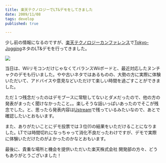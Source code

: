 ```yaml
---
title: 楽天テクノロジーでLT&デモをしてきました
date: 2009/11/08
tags: develop
published: true

---
```


<p>少し前の情報になるのですが、<a href="http://tech.rakuten.co.jp/rtc2009/">楽天テクノロジーカンファレンス</a>で<a href="http://tokyo-jogging.com/">Tokyo-Jogging</a>ネタのLT&デモを行ってきました。</p>

<p><img src="http://tech.rakuten.co.jp/rtc2009/img/report_demo05.jpg" /></p>

<p>当日は、WiiリモコンだけじゃなくてバランスWiiボードと、最近対応したヌンチャクのデモも行いました。やや古いネタではあるものの、大勢の方に実際に体験いただいて、アドバイスや意見などいただけて楽しい時間を過ごすことができました。</p>

<p>ただ１つ残念だったのはデモブースに常駐してないとダメだったので、他の方の発表がまったく聞けなかったこと。。楽しそうな話いっぱいあったのでそこが残念でした。と、思ったら発表内容は<a href="http://www.ustream.tv/recorded/2412917">Ustream</a>で残っているみたいなので、あとで確認したいとおもいます。</p>

<p>また、ありがたいことにデモ投票では３位(!)の結果をいただけることになりました。LTでは時間切れになっちゃって消化不良だったわけですが、デモで実際に体験いただけたのがよかったのかなとおもいます。</p>

<p>最後に、貴重な場所と機会を提供いただいた楽天株式会社 開発部の方々、どうもありがとうございました！</p>


